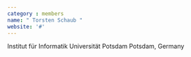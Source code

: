 ```yaml
---
category : members
name: " Torsten Schaub " 
website: '#'
---
```

Institut für Informatik
Universität Potsdam
Potsdam, Germany

